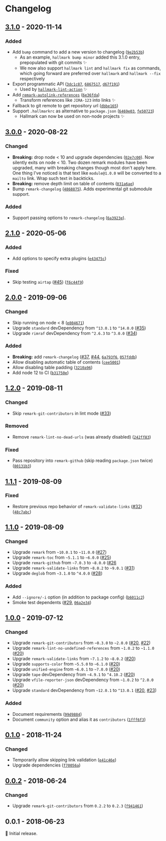 # Changelog

## [3.1.0] - 2020-11-14

### Added

- Add `bump` command to add a new version to changelog ([`9e2b53b`](https://github.com/vweevers/hallmark/commit/9e2b53b))
  - As an example, `hallmark bump minor` added this 3.1.0 entry, prepopulated with git commits :sparkles:
  - We now also support `hallmark lint` and `hallmark fix` as commands, which going forward are preferred over `hallmark` and `hallmark --fix` respectively
- Export programmatic API ([`3dc1c87`](https://github.com/vweevers/hallmark/commit/3dc1c87), [`6867517`](https://github.com/vweevers/hallmark/commit/6867517), [`d67f191`](https://github.com/vweevers/hallmark/commit/d67f191))
  - Used by [`hallmark-lint-action`](https://github.com/vweevers/hallmark-lint-action) :sparkles:
- Add [`remark-autolink-references`](https://github.com/vweevers/remark-autolink-references) ([`6e36fda`](https://github.com/vweevers/hallmark/commit/6e36fda))
  - Transform references like `JIRA-123` into links :sparkles:
- Fallback to git remote to get repository url ([`dbbe165`](https://github.com/vweevers/hallmark/commit/dbbe165))
- Support `.hallmarkrc` as alternative to `package.json` ([`6469e03`](https://github.com/vweevers/hallmark/commit/6469e03), [`fe50723`](https://github.com/vweevers/hallmark/commit/fe50723))
  - Hallmark can now be used on non-node projects :sparkles:

## [3.0.0] - 2020-08-22

### Changed

- **Breaking:** drop node &lt; 10 and upgrade dependencies ([`02e7c00`](https://github.com/vweevers/hallmark/commit/02e7c00)). Now silently exits on node &lt; 10. Two dozen remark modules have been upgraded, many with breaking changes though most don't apply here. One thing I've noticed is that text like `module@1.0.0` will be converted to a `mailto` link. Wrap such text in backticks.
- **Breaking:** remove depth limit on table of contents ([`031a6ae`](https://github.com/vweevers/hallmark/commit/031a6ae))
- Bump `remark-changelog` ([`4868875`](https://github.com/vweevers/hallmark/commit/4868875)). Adds experimental git submodule support.

### Added

- Support passing options to `remark-changelog` ([`6a3923e`](https://github.com/vweevers/hallmark/commit/6a3923e)).

## [2.1.0] - 2020-05-06

### Added

- Add options to specify extra plugins ([`e43475c`](https://github.com/vweevers/hallmark/commit/e43475c))

### Fixed

- Skip testing `airtap` ([#45](https://github.com/vweevers/hallmark/issues/45)) ([`f6c44f9`](https://github.com/vweevers/hallmark/commit/f6c44f9))

## [2.0.0] - 2019-09-06

### Changed

- Skip running on node &lt; 8 ([`e804671`](https://github.com/vweevers/hallmark/commit/e804671))
- Upgrade `standard` devDependency from `^13.0.1` to `^14.0.0` ([#35](https://github.com/vweevers/hallmark/issues/35))
- Upgrade `rimraf` devDependency from `^2.6.3` to `^3.0.0` ([#34](https://github.com/vweevers/hallmark/issues/34))

### Added

- **Breaking:** add `remark-changelog` ([#37](https://github.com/vweevers/hallmark/issues/37), [#44](https://github.com/vweevers/hallmark/issues/44), [`6a793f6`](https://github.com/vweevers/hallmark/commit/6a793f6), [`057fddb`](https://github.com/vweevers/hallmark/commit/057fddb))
- Allow disabling automatic table of contents ([`cee5001`](https://github.com/vweevers/hallmark/commit/cee5001))
- Allow disabling table padding ([`3210a96`](https://github.com/vweevers/hallmark/commit/3210a96))
- Add node 12 to CI ([`b31750e`](https://github.com/vweevers/hallmark/commit/b31750e))

## [1.2.0] - 2019-08-11

### Changed

- Skip `remark-git-contributors` in lint mode ([#33](https://github.com/vweevers/hallmark/issues/33))

### Removed

- Remove `remark-lint-no-dead-urls` (was already disabled) ([`242ff83`](https://github.com/vweevers/hallmark/commit/242ff83))

### Fixed

- Pass repository into `remark-github` (skip reading `package.json` twice) ([`80131b3`](https://github.com/vweevers/hallmark/commit/80131b3))

## [1.1.1] - 2019-08-09

### Fixed

- Restore previous repo behavior of `remark-validate-links` ([#32](https://github.com/vweevers/hallmark/issues/32)) ([`48c7abc`](https://github.com/vweevers/hallmark/commit/48c7abc))

## [1.1.0] - 2019-08-09

### Changed

- Upgrade `remark` from `~10.0.1` to `~11.0.0` ([#27](https://github.com/vweevers/hallmark/issues/27))
- Upgrade `remark-toc` from `~5.1.1` to `~6.0.0` ([#25](https://github.com/vweevers/hallmark/issues/25))
- Upgrade `remark-github` from `~7.0.3` to `~8.0.0` ([#26](https://github.com/vweevers/hallmark/issues/26)
- Upgrade `remark-validate-links` from `~8.0.2` to `~9.0.1` ([#31](https://github.com/vweevers/hallmark/issues/31))
- Upgrade `deglob` from `~3.1.0` to `^4.0.0` ([#28](https://github.com/vweevers/hallmark/issues/28))

### Added

- Add `--ignore/-i` option (in addition to package config) ([`b6011c2`](https://github.com/vweevers/hallmark/commit/b6011c2))
- Smoke test dependents ([#29](https://github.com/vweevers/hallmark/issues/29), [`06a2e34`](https://github.com/vweevers/hallmark/commit/06a2e34))

## [1.0.0] - 2019-07-12

### Changed

- Upgrade `remark-git-contributors` from `~0.3.0` to `~2.0.0` ([#20](https://github.com/vweevers/hallmark/issues/20), [#22](https://github.com/vweevers/hallmark/issues/22))
- Upgrade `remark-lint-no-undefined-references` from `~1.0.2` to `~1.1.0` ([#20](https://github.com/vweevers/hallmark/issues/20))
- Upgrade `remark-validate-links` from `~7.1.2` to `~8.0.2` ([#20](https://github.com/vweevers/hallmark/issues/20))
- Upgrade `supports-color` from `~5.5.0` to `~6.1.0` ([#20](https://github.com/vweevers/hallmark/issues/20))
- Upgrade `unified-engine` from `~6.0.1` to `~7.0.0` ([#20](https://github.com/vweevers/hallmark/issues/20))
- Upgrade `tape` devDependency from `~4.9.1` to `^4.10.2` ([#20](https://github.com/vweevers/hallmark/issues/20))
- Upgrade `vfile-reporter-json` devDependency from `~1.0.2` to `^2.0.0` ([#20](https://github.com/vweevers/hallmark/issues/20))
- Upgrade `standard` devDependency from `~12.0.1` to `^13.0.1` ([#20](https://github.com/vweevers/hallmark/issues/20), [#23](https://github.com/vweevers/hallmark/issues/23))

### Added

- Document requirements ([`99d9884`](https://github.com/vweevers/hallmark/commit/99d9884))
- Document `community` option and alias it as `contributors` ([`1fff6f3`](https://github.com/vweevers/hallmark/commit/1fff6f3))

## [0.1.0] - 2018-11-24

### Changed

- Temporarily allow skipping link validation ([`e41c46e`](https://github.com/vweevers/hallmark/commit/e41c46e))
- Upgrade dependencies ([`f70056a`](https://github.com/vweevers/hallmark/commit/f70056a))

## [0.0.2] - 2018-06-24

### Changed

- Upgrade `remark-git-contributors` from `0.2.2` to `0.2.3` ([`f941461`](https://github.com/vweevers/hallmark/commit/f941461))

## 0.0.1 - 2018-06-23

:seedling: Initial release.

[3.1.0]: https://github.com/vweevers/hallmark/compare/v3.0.0...v3.1.0

[3.0.0]: https://github.com/vweevers/hallmark/compare/v2.1.0...v3.0.0

[2.1.0]: https://github.com/vweevers/hallmark/compare/v2.0.0...v2.1.0

[2.0.0]: https://github.com/vweevers/hallmark/compare/v1.2.0...v2.0.0

[1.2.0]: https://github.com/vweevers/hallmark/compare/v1.1.1...v1.2.0

[1.1.1]: https://github.com/vweevers/hallmark/compare/v1.1.0...v1.1.1

[1.1.0]: https://github.com/vweevers/hallmark/compare/v1.0.0...v1.1.0

[1.0.0]: https://github.com/vweevers/hallmark/compare/v0.1.0...v1.0.0

[0.1.0]: https://github.com/vweevers/hallmark/compare/v0.0.2...v0.1.0

[0.0.2]: https://github.com/vweevers/hallmark/compare/v0.0.1...v0.0.2
